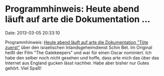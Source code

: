 Programmhinweis: Heute abend läuft auf arte die Dokumentation \...
==================================================================

Date: 2013-03-05 20:33:10

Programmhinweis: [Heute abend läuft auf arte die Dokumentation \"Töte
zuerst\"](http://www.arte.tv/guide/de/042575-000/tote-zuerst) über den
israelischen Inlandsgeheimdienst Schin Bet. Im Original heißt der Film
\"The Gatekeepers\" und war für einen Oscar nominiert. Ich habe den
selber noch nicht gesehen und hoffe, dass arte mich das über das
Internet aus England gucken lässt nachher. Habe aber bisher nur Gutes
gehört. Viel Spaß!
